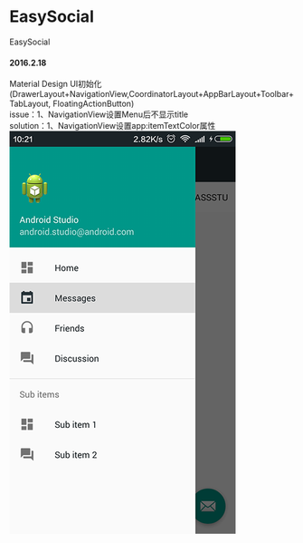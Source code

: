 # EasySocial
EasySocial
<br>
#### 2016.2.18
Material Design UI初始化(DrawerLayout+NavigationView,CoordinatorLayout+AppBarLayout+Toolbar+TabLayout,
FloatingActionButton)<br>
issue：1、NavigationView设置Menu后不显示title<br>
solution：1、NavigationView设置app:itemTextColor属性
<br>
![image](https://github.com/gaoyuyu/EasySocial/raw/master/screenshots/20160218.png)


